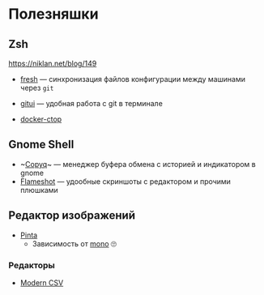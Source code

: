 # Полезняшки

## Zsh

https://niklan.net/blog/149

* [fresh](https://github.com/freshshell/fresh) — синхронизация файлов конфигурации между машинами через `git`
* [gitui](https://github.com/extrawurst/gitui) — удобная работа с git в терминале

* [docker-ctop](https://github.com/bcicen/ctop)

## Gnome Shell

* ~[Copyq](https://github.com/hluk/CopyQ)~ — менеджер буфера обмена с историей и индикатором в gnome
* [Flameshot](https://github.com/lupoDharkael/flameshot) — удообные скриншоты с редактором и прочими плюшками

## Редактор изображений

* [Pinta](https://www.pinta-project.com/howto/installing-pinta)
  * Зависимость от [mono](https://www.mono-project.com/download/stable/#download-lin) 🙄

### Редакторы


* [Modern CSV](https://www.moderncsv.com/download/)

